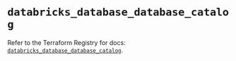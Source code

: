 # `databricks_database_database_catalog`

Refer to the Terraform Registry for docs: [`databricks_database_database_catalog`](https://registry.terraform.io/providers/databricks/databricks/1.91.0/docs/resources/database_database_catalog).
